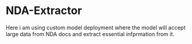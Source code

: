 # NDA-Extractor
Here i am using custom model deployment where the model will accept large data from NDA docs and extract essential infprmation from it.
